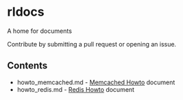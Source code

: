 # rldocs
A home for documents

Contribute by submitting a pull request or opening an issue.

## Contents
 - howto_memcached.md - [Memcached Howto](https://redislabs.com/memcached-howto) document
 - howto_redis.md - [Redis Howto](https://redislabs.com/redis-howto) document
